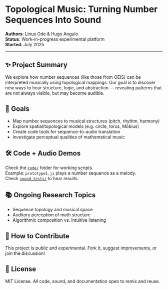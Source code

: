 # Topological Music: Turning Number Sequences Into Sound

**Authors**: Linus Ode & Hugo Angulo  
**Status**: Work-in-progress experimental platform  
**Started**: July 2025

---

## ✨ Project Summary

We explore how number sequences (like those from OEIS) can be interpreted musically using topological mappings. Our goal is to discover new ways to hear structure, logic, and abstraction — revealing patterns that are not always visible, but may become audible.

## 🎯 Goals

- Map number sequences to musical structures (pitch, rhythm, harmony)
- Explore spatial/topological models (e.g. circle, torus, Möbius)
- Create code tools for sequence-to-audio translation
- Investigate perceptual qualities of mathematical music

## 🛠️ Code + Audio Demos

Check the [`code/`](./code) folder for working scripts.  
Example: `prototype1.js` plays a number sequence as a melody.  
Check [`sound_tests/`](./sound_tests) to hear results.

## 📚 Ongoing Research Topics

- Sequence topology and musical space
- Auditory perception of math structure
- Algorithmic composition vs. intuitive listening

## 💬 How to Contribute

This project is public and experimental. Fork it, suggest improvements, or join the discussion!

## 📄 License

MIT License. All code, sound, and documentation open to remix and reuse.
